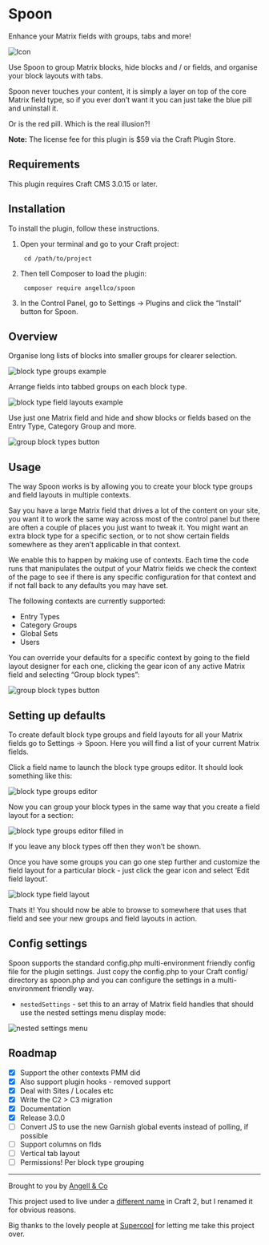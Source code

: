 # Spoon

Enhance your Matrix fields with groups, tabs and more!

![Icon](resources/img/banner.png)

Use Spoon to group Matrix blocks, hide blocks and / or fields, and organise your block layouts with tabs.

Spoon never touches your content, it is simply a layer on top of the core Matrix field type, so if you ever don’t want it you can just take the blue pill and uninstall it.

Or is the red pill. Which is the real illusion?!

**Note:** The license fee for this plugin is $59 via the Craft Plugin Store.


## Requirements

This plugin requires Craft CMS 3.0.15 or later.


## Installation

To install the plugin, follow these instructions.

1. Open your terminal and go to your Craft project:

        cd /path/to/project

2. Then tell Composer to load the plugin:

        composer require angellco/spoon

3. In the Control Panel, go to Settings → Plugins and click the “Install” button for Spoon.


## Overview

Organise long lists of blocks into smaller groups for clearer selection.

![block type groups example](resources/img/docs/groups-ui.png)

Arrange fields into tabbed groups on each block type.

![block type field layouts example](resources/img/docs/flds-ui.png)

Use just one Matrix field and hide and show blocks or fields based on the Entry Type, Category Group and more.

![group block types button](resources/img/docs/group-block-types.jpg)


## Usage

The way Spoon works is by allowing you to create your block type groups and field layouts in multiple contexts.

Say you have a large Matrix field that drives a lot of the content on your site, you want it to work the same way across most of the control panel but there are often a couple of places you just want to tweak it. You might want an extra block type for a specific section, or to not show certain fields somewhere as they aren’t applicable in that context.

We enable this to happen by making use of contexts. Each time the code runs that manipulates the output of your Matrix fields we check the context of the page to see if there is any specific configuration for that context and if not fall back to any defaults you may have set.

The following contexts are currently supported:

* Entry Types
* Category Groups
* Global Sets
* Users

You can override your defaults for a specific context by going to the field layout designer for each one, clicking the gear icon of any active Matrix field and selecting “Group block types”:

![group block types button](resources/img/docs/group-block-types.jpg)

## Setting up defaults

To create default block type groups and field layouts for all your Matrix fields go to Settings → Spoon. Here you will find a list of your current Matrix fields.

Click a field name to launch the block type groups editor. It should look something like this:

![block type groups editor](resources/img/docs/block-type-groups-editor.jpg)

Now you can group your block types in the same way that you create a field layout for a section:

![block type groups editor filled in](resources/img/docs/block-type-groups-editor-2.jpg)

If you leave any block types off then they won’t be shown.

Once you have some groups you can go one step further and customize the field layout for a particular block - just click the gear icon and select ‘Edit field layout’.

![block type field layout](resources/img/docs/block-type-field-layout-editor.jpg)

Thats it! You should now be able to browse to somewhere that uses that field and see your new groups and field layouts in action.


## Config settings

Spoon supports the standard config.php multi-environment friendly config file for the plugin settings. Just copy the config.php to your Craft config/ directory as spoon.php and you can configure the settings in a multi-environment friendly way.

* `nestedSettings` - set this to an array of Matrix field handles that should use the nested settings menu display mode:

![nested settings menu](resources/img/docs/nested-setting-menu-example.png)


## Roadmap

* [x] Support the other contexts PMM did
* [x] Also support plugin hooks - removed support
* [x] Deal with Sites / Locales etc
* [x] Write the C2 > C3 migration
* [x] Documentation
* [x] Release 3.0.0
* [ ] Convert JS to use the new Garnish global events instead of polling, if possible
* [ ] Support columns on flds
* [ ] Vertical tab layout
* [ ] Permissions! Per block type grouping

---

Brought to you by [Angell & Co](https://angell.io)

This project used to live under a [different name](https://github.com/angell-co/Pimp-My-Matrix) in Craft 2, but I renamed it for obvious reasons.

Big thanks to the lovely people at [Supercool](https://github.com/supercool) for letting me take this project over.
